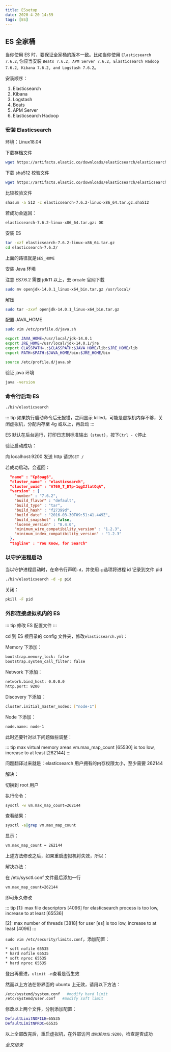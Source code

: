 ```yaml
---
title: ESsetup
date: 2020-4-20 14:59
tags: [ES]
---
```


<CreateTime/>
<TagLinks />

## ES 全家桶

当你使用 ES 时，要保证全家桶的版本一致。比如当你使用 `Elasticsearch 7.6.2`, 你应当安装 `Beats 7.6.2, APM Server 7.6.2, Elasticsearch Hadoop 7.6.2, Kibana 7.6.2, and Logstash 7.6.2`。

安装顺序：

1. Elasticsearch
2. Kibana
3. Logstash
4. Beats
5. APM Server
6. Elasticsearch Hadoop

### 安装 Elasticsearch

环境：Linux18.04

下载存档文件

```bash
wget https://artifacts.elastic.co/downloads/elasticsearch/elasticsearch-7.6.2-linux-x86_64.tar.gz
```

下载 sha512 校验文件

```bash
wget https://artifacts.elastic.co/downloads/elasticsearch/elasticsearch-7.6.2-linux-x86_64.tar.gz.sha512
```

比较校验文件

```bash
shasum -a 512 -c elasticsearch-7.6.2-linux-x86_64.tar.gz.sha512
```

若成功会返回：

```bash
elasticsearch-7.6.2-linux-x86_64.tar.gz: OK
```

安装 ES

```bash
tar -xzf elasticsearch-7.6.2-linux-x86_64.tar.gz
cd elasticsearch-7.6.2/
```

上面的路径就是`$ES_HOME`

安装 Java 环境

注意 ES7.6.2 需要 jdk11 以上，去 orcale 官网下载

```bash
sudo mv openjdk-14.0.1_linux-x64_bin.tar.gz /usr/local/
```

解压

```bash
sudo tar -zxvf openjdk-14.0.1_linux-x64_bin.tar.gz
```

配置 JAVA_HOME

```bash
sudo vim /etc/profile.d/java.sh

export JAVA_HOME=/usr/local/jdk-14.0.1
export JRE_HOME=/usr/local/jdk-14.0.1/jre
export CLASSPATH=.:$CLASSPATH:$JAVA_HOME/lib:$JRE_HOME/lib
export PATH=$PATH:$JAVA_HOME/bin:$JRE_HOME/bin

source /etc/profile.d/java.sh
```

验证 java 环境

```bash
java -version
```

### 命令行启动 ES

```bash
./bin/elasticsearch
```

::: tip
如果执行启动命令后无报错，之间显示 killed，可能是虚拟机内存不够，关闭虚拟机，分配内存至 4g 或以上，再启动
:::

ES 默认在后台运行，打印日志到标准输出（`stout`），按下`Ctrl - C`停止

验证启动成功：

向 localhost:9200 发送 http 请求`GET /`

若成功启动，会返回：

```json
  "name" : "Cp8oag6",
  "cluster_name" : "elasticsearch",
  "cluster_uuid" : "AT69_T_DTp-1qgIJlatQqA",
  "version" : {
    "number" : "7.6.2",
    "build_flavor" : "default",
    "build_type" : "tar",
    "build_hash" : "f27399d",
    "build_date" : "2016-03-30T09:51:41.449Z",
    "build_snapshot" : false,
    "lucene_version" : "8.4.0",
    "minimum_wire_compatibility_version" : "1.2.3",
    "minimum_index_compatibility_version" : "1.2.3"
  },
  "tagline" : "You Know, for Search"
```

### 以守护进程启动

当以守护进程启动时，在命令行声明`-d`，并使用`-p`选项将进程 id 记录到文件 pid

```bash
./bin/elasticsearch -d -p pid
```

关闭：

```bash
pkill -F pid
```

### 外部连接虚拟机内的 ES

::: tip
修改 ES 配置文件
:::

cd 到 ES 根目录的 config 文件夹，修改`elasticsearch.yml`：

Memory 下添加：

```bash
bootstrap.memory_lock: false
bootstrap.system_call_filter: false
```

Network 下添加：

```bash
network.bind_host: 0.0.0.0
http.port: 9200
```

Discovery 下添加：

```bash
cluster.initial_master_nodes: ["node-1"]
```

Node 下添加：

```bash
node.name: node-1
```

此时还要针对以下问题做些调整：

::: tip
max virtual memory areas vm.max_map_count [65530] is too low, increase to at least [262144]
:::

问题翻译过来就是：elasticsearch 用户拥有的内存权限太小，至少需要 262144

解决：

切换到 root 用户

执行命令：

```bash
sysctl -w vm.max_map_count=262144
```

查看结果：

```bash
sysctl -a|grep vm.max_map_count
```

显示：

```bash
vm.max_map_count = 262144
```

上述方法修改之后，如果重启虚拟机将失效，所以：

解决办法：

在 /etc/sysctl.conf 文件最后添加一行

```bash
vm.max_map_count=262144
```

即可永久修改

::: tip
[1]: max file descriptors [4096] for elasticsearch process is too low, increase to at least [65536]

[2]: max number of threads [3818] for user [es] is too low, increase to at least [4096]
:::

`sudo vim /etc/security/limits.conf`，添加配置：

```bash
* soft nofile 65535
* hard nofile 65535
* soft nproc 65535
* hard nproc 65535
```

登出再重进，`ulimit -n`查看是否生效

然而以上方法在带界面的 ubuntu 上无效，请用以下方法：

```bash
/etc/systemd/system.conf   #modify hard limit
/etc/systemd/user.conf   #modify soft limit
```

修改以上两个文件，分别添加配置：

```bash
DefaultLimitNOFILE=65535
DefaultLimitNPROC=65535
```

以上全部改完后，重启虚拟机，在外部访问 `虚拟机地址:9200`，检查是否成功

_全文结束_

